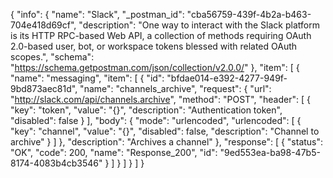 {
  "info": {
    "name": "Slack",
    "_postman_id": "cba56759-439f-4b2a-b463-704e418d69cf",
    "description": "One way to interact with the Slack platform is its HTTP RPC-based Web API, a collection of methods requiring OAuth 2.0-based user, bot, or workspace tokens blessed with related OAuth scopes.",
    "schema": "https://schema.getpostman.com/json/collection/v2.0.0/"
  },
  "item": [
    {
      "name": "messaging",
      "item": [
        {
          "id": "bfdae014-e392-4277-949f-9bd873aec81d",
          "name": "channels_archive",
          "request": {
            "url": "http://slack.com/api/channels.archive",
            "method": "POST",
            "header": [
              {
                "key": "token",
                "value": "{}",
                "description": "Authentication token",
                "disabled": false
              }
            ],
            "body": {
              "mode": "urlencoded",
              "urlencoded": [
                {
                  "key": "channel",
                  "value": "{}",
                  "disabled": false,
                  "description": "Channel to archive"
                }
              ]
            },
            "description": "Archives a channel"
          },
          "response": [
            {
              "status": "OK",
              "code": 200,
              "name": "Response_200",
              "id": "9ed553ea-ba98-47b5-8174-4083b4cb3546"
            }
          ]
        }
      ]
    }
  ]
}